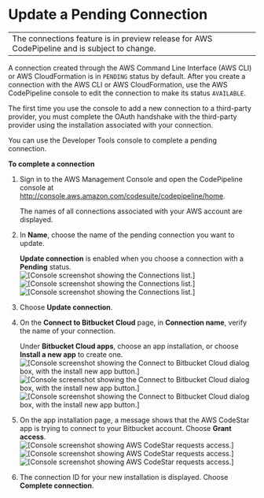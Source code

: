 # Update a Pending Connection<a name="connections-update"></a>


|  | 
| --- |
| The connections feature is in preview release for AWS CodePipeline and is subject to change\. | 

A connection created through the AWS Command Line Interface \(AWS CLI\) or AWS CloudFormation is in `PENDING` status by default\. After you create a connection with the AWS CLI or AWS CloudFormation, use the AWS CodePipeline console to edit the connection to make its status `AVAILABLE`\.

The first time you use the console to add a new connection to a third\-party provider, you must complete the OAuth handshake with the third\-party provider using the installation associated with your connection\.

You can use the Developer Tools console to complete a pending connection\.

**To complete a connection**

1. Sign in to the AWS Management Console and open the CodePipeline console at [http://console\.aws\.amazon\.com/codesuite/codepipeline/home](http://console.aws.amazon.com/codesuite/codepipeline/home)\.

   The names of all connections associated with your AWS account are displayed\.

1. In **Name**, choose the name of the pending connection you want to update\.

   **Update connection** is enabled when you choose a connection with a **Pending** status\.  
![\[Console screenshot showing the Connections list.\]](http://docs.aws.amazon.com/codepipeline/latest/userguide/images/connections-view.png)![\[Console screenshot showing the Connections list.\]](http://docs.aws.amazon.com/codepipeline/latest/userguide/)![\[Console screenshot showing the Connections list.\]](http://docs.aws.amazon.com/codepipeline/latest/userguide/)

1. Choose **Update connection**\. 

1. On the **Connect to Bitbucket Cloud** page, in **Connection name**, verify the name of your connection\.

   Under **Bitbucket Cloud apps**, choose an app installation, or choose **Install a new app** to create one\.  
![\[Console screenshot showing the Connect to Bitbucket Cloud dialog box, with the install new app button.\]](http://docs.aws.amazon.com/codepipeline/latest/userguide/images/newreview-source-wizard-bitbucket.png)![\[Console screenshot showing the Connect to Bitbucket Cloud dialog box, with the install new app button.\]](http://docs.aws.amazon.com/codepipeline/latest/userguide/)![\[Console screenshot showing the Connect to Bitbucket Cloud dialog box, with the install new app button.\]](http://docs.aws.amazon.com/codepipeline/latest/userguide/)

1. On the app installation page, a message shows that the AWS CodeStar app is trying to connect to your Bitbucket account\. Choose **Grant access**\.  
![\[Console screenshot showing AWS CodeStar requests access.\]](http://docs.aws.amazon.com/codepipeline/latest/userguide/images/bitbucket-access-popup.png)![\[Console screenshot showing AWS CodeStar requests access.\]](http://docs.aws.amazon.com/codepipeline/latest/userguide/)![\[Console screenshot showing AWS CodeStar requests access.\]](http://docs.aws.amazon.com/codepipeline/latest/userguide/)

1. The connection ID for your new installation is displayed\. Choose **Complete connection**\.